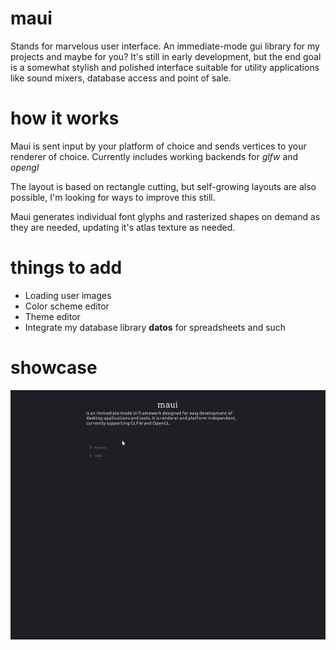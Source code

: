 # maui
Stands for marvelous user interface.  An immediate-mode gui library for my projects and maybe for you?  It's still in early development, but the end goal is a somewhat stylish and polished interface suitable for utility applications like sound mixers, database access and point of sale.

# how it works

Maui is sent input by your platform of choice and sends vertices to your renderer of choice.  Currently includes working backends for *glfw* and *opengl* 

The layout is based on rectangle cutting, but self-growing layouts are also possible, I'm looking for ways to improve this still.

Maui generates individual font glyphs and rasterized shapes on demand as they are needed, updating it's atlas texture as needed.

# things to add
- Loading user images
- Color scheme editor
- Theme editor
- Integrate my database library **datos** for spreadsheets and such

# showcase

![](https://github.com/isaiahparton/maui/blob/main/demo.gif)